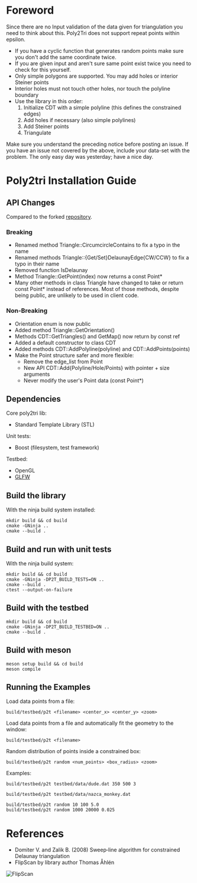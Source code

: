 ﻿Foreword
========

Since there are no Input validation of the data given for triangulation you need
to think about this. Poly2Tri does not support repeat points within epsilon.

* If you have a cyclic function that generates random points make sure you don't
  add the same coordinate twice.
* If you are given input and aren't sure same point exist twice you need to
  check for this yourself.
* Only simple polygons are supported. You may add holes or interior Steiner points
* Interior holes must not touch other holes, nor touch the polyline boundary
* Use the library in this order:
  1. Initialize CDT with a simple polyline (this defines the constrained edges)
  2. Add holes if necessary (also simple polylines)
  3. Add Steiner points
  4. Triangulate

Make sure you understand the preceding notice before posting an issue. If you have
an issue not covered by the above, include your data-set with the problem.
The only easy day was yesterday; have a nice day. <Mason Green>

Poly2tri Installation Guide
===========================

API Changes
-----------

Compared to the forked [repository](https://github.com/jhasse/poly2tri).

### Breaking

- Renamed method Triangle::CircumcircleContains to fix a typo in the name
- Renamed methods Triangle::{Get/Set}DelaunayEdge{CW/CCW} to fix a typo in their name
- Removed function IsDelaunay
- Method Triangle::GetPoint(index) now returns a const Point*
- Many other methods in class Triangle have changed to take or return const Point* instead of references.
  Most of those methods, despite being public, are unlikely to be used in client code.

### Non-Breaking

- Orientation enum is now public
- Added method Triangle::GetOrientation()
- Methods CDT::GetTriangles() and GetMap() now return by const ref
- Added a default constructor to class CDT
- Added methods CDT::AddPolyline(polyline) and CDT::AddPoints(points)
- Make the Point structure safer and more flexible:
    - Remove the edge_list from Point
    - New API CDT::Add{Polyline/Hole/Points} with pointer + size arguments
    - Never modify the user's Point data (const Point*)

Dependencies
------------

Core poly2tri lib:

* Standard Template Library (STL)

Unit tests:

* Boost (filesystem, test framework)

Testbed:

* OpenGL
* [GLFW](http://glfw.sf.net)

Build the library
-----------------

With the ninja build system installed:

```
mkdir build && cd build
cmake -GNinja ..
cmake --build .
```

Build and run with unit tests
----------------------------

With the ninja build system:

```
mkdir build && cd build
cmake -GNinja -DP2T_BUILD_TESTS=ON ..
cmake --build .
ctest --output-on-failure
```

Build with the testbed
----------------------

```
mkdir build && cd build
cmake -GNinja -DP2T_BUILD_TESTBED=ON ..
cmake --build .
```

Build with meson
----------------

```
meson setup build && cd build
meson compile
```

Running the Examples
--------------------

Load data points from a file:
```
build/testbed/p2t <filename> <center_x> <center_y> <zoom>
```
Load data points from a file and automatically fit the geometry to the window:
```
build/testbed/p2t <filename>
```
Random distribution of points inside a constrained box:
```
build/testbed/p2t random <num_points> <box_radius> <zoom>
```
Examples:
```
build/testbed/p2t testbed/data/dude.dat 350 500 3

build/testbed/p2t testbed/data/nazca_monkey.dat

build/testbed/p2t random 10 100 5.0
build/testbed/p2t random 1000 20000 0.025
```

References
==========

- Domiter V. and Zalik B. (2008) Sweep‐line algorithm for constrained Delaunay triangulation
- FlipScan by library author Thomas Åhlén

![FlipScan](doc/FlipScan.png)
